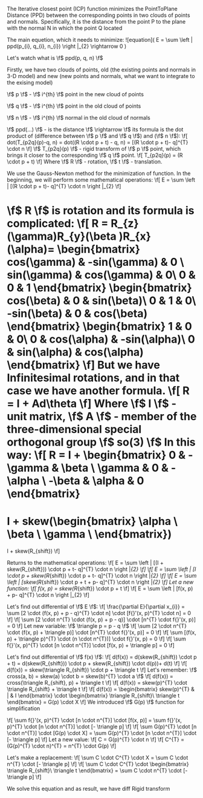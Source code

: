 The Iterative closest point (ICP) function minimizes the PointToPlane Distance (PPD) between the corresponding points in two clouds of points and normals.
Specifically, it is the distance from the point P to the plane with the normal N in which the point Q located

The main equetion, which it needs to minimize:
![equation]( E = \sum \left \| ppd(p_{i}, q_{i}, n_{i}) \right \|_{2} \rightarrow 0 )


Let's watch what is \f$ ppd(p, q, n) \f$

Firstly, we have two clouds of points, old (the existing points and normals in 3-D model) and new (new points and normals, what we want to integrate to the exising model)

\f$ p \f$ - \f$ i^{th} \f$ point in the new cloud of points

\f$ q \f$ - \f$ i^{th} \f$ point in the old cloud of points

\f$ n \f$ - \f$ i^{th} \f$ normal in the old cloud of normals

\f$ ppd(...) \f$ - is the distance \f$ \rightarrow \f$ its formula is the dot product of (difference between \f$ p \f$ and \f$ q \f$) and (\f$ n \f$):
\f[ dot(T_{p2q}(p)-q, n) = dot((R \cdot  p + t) - q, n) = [(R \cdot  p + t)- q]^{T}  \cdot n \f]
\f$ T_{p2q}(p) \f$ - rigid transform of \f$ p \f$ point, which brings it closer to the corresponding \f$ q \f$ point.
\f[ T_{p2q}(p) = (R \cdot  p + t) \f]
Where \f$ R \f$ - rotation, \f$ t \f$ - translation.

We use the Gauss-Newton method for the minimization of function.
In the beginning, we will perform some mathematical operations:
\f[ E = \sum \left \| [(R \cdot  p + t)- q]^{T}  \cdot n \right \|_{2} \f]

\f$ R \f$ is rotation and its formula is complicated:
\f[ R = R_{z}(\gamma)R_{y}(\beta )R_{x}(\alpha)=
\begin{bmatrix}
cos(\gamma) & -sin(\gamma) & 0 \\
sin(\gamma) & cos(\gamma) & 0\\
0 & 0 & 1
\end{bmatrix}
\begin{bmatrix}
cos(\beta) & 0 & sin(\beta)\\
0 & 1 & 0\\
-sin(\beta) & 0 & cos(\beta)
\end{bmatrix}
\begin{bmatrix}
1 & 0 & 0\\
0 & cos(\alpha) & -sin(\alpha)\\
0 & sin(\alpha) & cos(\alpha)
\end{bmatrix} \f]
But we have Infinitesimal rotations, and in that case we have another formula.
\f[ R = I + Ad\theta \f]
Where \f$ I \f$ - unit matrix, \f$ A \f$ - member of the three-dimensional special orthogonal group \f$ so(3) \f$
In this way:
\f[ R = I + \begin{bmatrix}
0  & -\gamma  & \beta \\
\gamma & 0 & -\alpha \\
-\beta  & \alpha  & 0
\end{bmatrix}
=
I + skew(\begin{bmatrix}
\alpha \\
\beta \\
\gamma \\
\end{bmatrix})
=
I + skew(R_{shift}) \f]

Returns to the mathematical operations:
\f[ E = \sum \left \| [(I + skew(R_{shift})) \cdot  p + t- q]^{T}  \cdot n \right \|_{2} \f]
\f[ E = \sum \left \| [I \cdot  p + skew(R_{shift}) \cdot  p + t- q]^{T}  \cdot n \right \|_{2} \f]
\f[ E = \sum \left \| [skew(R_{shift}) \cdot  p + t + p- q]^{T}  \cdot n \right \|_{2} \f]
Let a new function:
\f[ f(x, p) = skew(R_{shift}) \cdot  p + t \f]
\f[ E = \sum \left \| [f(x, p) + p- q]^{T}  \cdot n \right \|_{2} \f]

Let's find out differential of \f$ E \f$:
\f[ \frac{\partial E}{\partial x_{i}} = \sum [2 \cdot (f(x, p) + p - q)^{T} \cdot n] \cdot [f{}'(x, p)^{T} \cdot n] = 0 \f]
\f[ \sum [2 \cdot n^{T} \cdot (f(x, p) + p - q)] \cdot [n^{T} \cdot f{}'(x, p)] = 0 \f]
Let new variable: \f$ \triangle p = p - q \f$
\f[ \sum [2 \cdot n^{T} \cdot (f(x, p) + \triangle p)] \cdot [n^{T} \cdot f{}'(x, p)] = 0 \f]
\f[ \sum [(f(x, p) + \triangle p)^{T} \cdot (n \cdot n^{T})] \cdot f{}'(x, p) = 0 \f]
\f[ \sum f{}'(x, p)^{T} \cdot [n \cdot n^{T}] \cdot [f(x, p) + \triangle p] = 0 \f]

Let's find out differential of \f$ f(x) \f$:
\f[ d(f(x)) = d(skew(R_{shift}) \cdot  p + t) = d(skew(R_{shift})) \cdot  p  + skew(R_{shift}) \cdot  d(p))+ d(t) \f]
\f[ d(f(x)) = skew(\triangle R_{shift}) \cdot  p + \triangle t \f]
Let's remember: \f$ cross(a, b) = skew(a) \cdot b = skew(b)^{T} \cdot a \f$
\f[ d(f(x)) = cross(\triangle R_{shift}, p) + \triangle t \f]
\f[ d(f(x)) = skew(p)^{T} \cdot \triangle R_{shift} + \triangle t \f]
\f[ d(f(x)) =
\begin{bmatrix}
 skew(p)^{T} & | & I
\end{bmatrix}
\cdot
\begin{bmatrix}
\triangle R_{shift}\\
\triangle t
\end{bmatrix}
= G(p) \cdot X \f]
We introduced \f$ G(p) \f$ function for simplification

\f[ \sum f{}'(x, p)^{T} \cdot [n \cdot n^{T}] \cdot [f(x, p)] = \sum f{}'(x, p)^{T} \cdot [n \cdot n^{T}] \cdot [- \triangle p] \f]
\f[ \sum G(p)^{T} \cdot [n \cdot n^{T}] \cdot [G(p) \cdot X] = \sum G(p)^{T} \cdot [n \cdot n^{T}] \cdot [- \triangle p] \f]
Let a new value:
\f[ C = G(p)^{T} \cdot n \f]
\f[ C^{T} = (G(p)^{T} \cdot n)^{T} = n^{T} \cdot G(p) \f]

Let's make a replacement:
\f[ \sum C \cdot C^{T} \cdot X = \sum C \cdot n^{T} \cdot [- \triangle p] \f]
\f[ \sum C \cdot C^{T} \cdot
\begin{bmatrix}
\triangle R_{shift}\\
\triangle t
\end{bmatrix}
= \sum C \cdot n^{T} \cdot [- \triangle p] \f]

We solve this equation and as result, we have diff Rigid transform